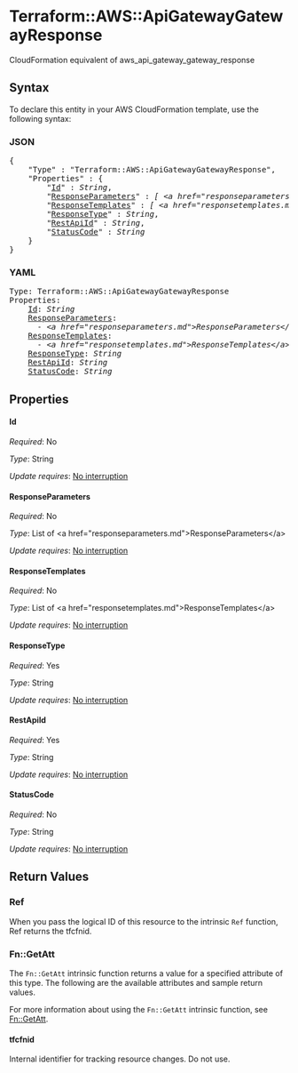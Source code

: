 # Terraform::AWS::ApiGatewayGatewayResponse

CloudFormation equivalent of aws_api_gateway_gateway_response

## Syntax

To declare this entity in your AWS CloudFormation template, use the following syntax:

### JSON

<pre>
{
    "Type" : "Terraform::AWS::ApiGatewayGatewayResponse",
    "Properties" : {
        "<a href="#id" title="Id">Id</a>" : <i>String</i>,
        "<a href="#responseparameters" title="ResponseParameters">ResponseParameters</a>" : <i>[ &lt;a href=&#34;responseparameters.md&#34;&gt;ResponseParameters&lt;/a&gt;, ... ]</i>,
        "<a href="#responsetemplates" title="ResponseTemplates">ResponseTemplates</a>" : <i>[ &lt;a href=&#34;responsetemplates.md&#34;&gt;ResponseTemplates&lt;/a&gt;, ... ]</i>,
        "<a href="#responsetype" title="ResponseType">ResponseType</a>" : <i>String</i>,
        "<a href="#restapiid" title="RestApiId">RestApiId</a>" : <i>String</i>,
        "<a href="#statuscode" title="StatusCode">StatusCode</a>" : <i>String</i>
    }
}
</pre>

### YAML

<pre>
Type: Terraform::AWS::ApiGatewayGatewayResponse
Properties:
    <a href="#id" title="Id">Id</a>: <i>String</i>
    <a href="#responseparameters" title="ResponseParameters">ResponseParameters</a>: <i>
      - &lt;a href=&#34;responseparameters.md&#34;&gt;ResponseParameters&lt;/a&gt;</i>
    <a href="#responsetemplates" title="ResponseTemplates">ResponseTemplates</a>: <i>
      - &lt;a href=&#34;responsetemplates.md&#34;&gt;ResponseTemplates&lt;/a&gt;</i>
    <a href="#responsetype" title="ResponseType">ResponseType</a>: <i>String</i>
    <a href="#restapiid" title="RestApiId">RestApiId</a>: <i>String</i>
    <a href="#statuscode" title="StatusCode">StatusCode</a>: <i>String</i>
</pre>

## Properties

#### Id

_Required_: No

_Type_: String

_Update requires_: [No interruption](https://docs.aws.amazon.com/AWSCloudFormation/latest/UserGuide/using-cfn-updating-stacks-update-behaviors.html#update-no-interrupt)

#### ResponseParameters

_Required_: No

_Type_: List of &lt;a href=&#34;responseparameters.md&#34;&gt;ResponseParameters&lt;/a&gt;

_Update requires_: [No interruption](https://docs.aws.amazon.com/AWSCloudFormation/latest/UserGuide/using-cfn-updating-stacks-update-behaviors.html#update-no-interrupt)

#### ResponseTemplates

_Required_: No

_Type_: List of &lt;a href=&#34;responsetemplates.md&#34;&gt;ResponseTemplates&lt;/a&gt;

_Update requires_: [No interruption](https://docs.aws.amazon.com/AWSCloudFormation/latest/UserGuide/using-cfn-updating-stacks-update-behaviors.html#update-no-interrupt)

#### ResponseType

_Required_: Yes

_Type_: String

_Update requires_: [No interruption](https://docs.aws.amazon.com/AWSCloudFormation/latest/UserGuide/using-cfn-updating-stacks-update-behaviors.html#update-no-interrupt)

#### RestApiId

_Required_: Yes

_Type_: String

_Update requires_: [No interruption](https://docs.aws.amazon.com/AWSCloudFormation/latest/UserGuide/using-cfn-updating-stacks-update-behaviors.html#update-no-interrupt)

#### StatusCode

_Required_: No

_Type_: String

_Update requires_: [No interruption](https://docs.aws.amazon.com/AWSCloudFormation/latest/UserGuide/using-cfn-updating-stacks-update-behaviors.html#update-no-interrupt)

## Return Values

### Ref

When you pass the logical ID of this resource to the intrinsic `Ref` function, Ref returns the tfcfnid.

### Fn::GetAtt

The `Fn::GetAtt` intrinsic function returns a value for a specified attribute of this type. The following are the available attributes and sample return values.

For more information about using the `Fn::GetAtt` intrinsic function, see [Fn::GetAtt](https://docs.aws.amazon.com/AWSCloudFormation/latest/UserGuide/intrinsic-function-reference-getatt.html).

#### tfcfnid

Internal identifier for tracking resource changes. Do not use.

